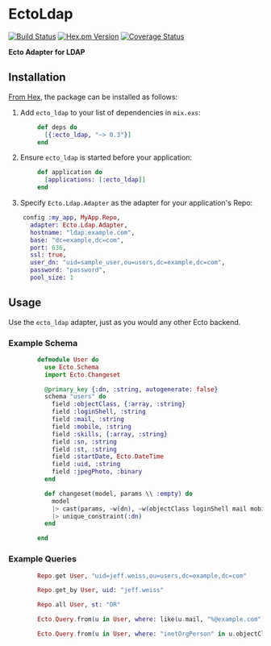 # EctoLdap
[![Build Status](https://travis-ci.org/jeffweiss/ecto_ldap.svg?branch=master)](https://travis-ci.org/jeffweiss/ecto_ldap)
[![Hex.pm Version](http://img.shields.io/hexpm/v/ecto_ldap.svg?style=flat)](https://hex.pm/packages/ecto_ldap)
[![Coverage Status](https://coveralls.io/repos/github/jeffweiss/ecto_ldap/badge.svg?branch=master)](https://coveralls.io/github/jeffweiss/ecto_ldap?branch=master)

**Ecto Adapter for LDAP**

## Installation

[From Hex](https://hex.pm/docs/publish), the package can be installed as follows:

  1. Add `ecto_ldap` to your list of dependencies in `mix.exs`:
```elixir
        def deps do
          [{:ecto_ldap, "~> 0.3"}]
        end
```

  2. Ensure `ecto_ldap` is started before your application:
```elixir
        def application do
          [applications: [:ecto_ldap]]
        end
```

  3. Specify `Ecto.Ldap.Adapter` as the adapter for your application's Repo:
```elixir
    config :my_app, MyApp.Repo,
      adapter: Ecto.Ldap.Adapter,
      hostname: "ldap.example.com",
      base: "dc=example,dc=com",
      port: 636,
      ssl: true,
      user_dn: "uid=sample_user,ou=users,dc=example,dc=com",
      password: "password",
      pool_size: 1
```

## Usage

Use the `ecto_ldap` adapter, just as you would any other Ecto backend.

### Example Schema


```elixir
        defmodule User do
          use Ecto.Schema
          import Ecto.Changeset

          @primary_key {:dn, :string, autogenerate: false}
          schema "users" do
            field :objectClass, {:array, :string}
            field :loginShell, :string
            field :mail, :string
            field :mobile, :string
            field :skills, {:array, :string}
            field :sn, :string
            field :st, :string
            field :startDate, Ecto.DateTime
            field :uid, :string
            field :jpegPhoto, :binary
          end

          def changeset(model, params \\ :empty) do
            model
            |> cast(params, ~w(dn), ~w(objectClass loginShell mail mobile skills sn uid))
            |> unique_constraint(:dn)
          end

        end
```

### Example Queries

```elixir
        Repo.get User, "uid=jeff.weiss,ou=users,dc=example,dc=com"

        Repo.get_by User, uid: "jeff.weiss"

        Repo.all User, st: "OR"

        Ecto.Query.from(u in User, where: like(u.mail, "%@example.com"))

        Ecto.Query.from(u in User, where: "inetOrgPerson" in u.objectClass and not is_nil(u.jpegPhoto), select: u.uid)
```

